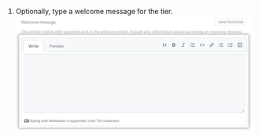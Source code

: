 1. Optionally, type a welcome message for the tier.
   ![Add welcome message](/assets/images/help/sponsors/add-a-welcome-message.png)
